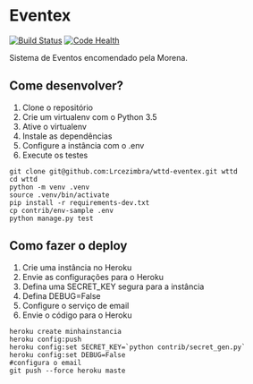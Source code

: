 # Eventex
[![Build Status](https://travis-ci.org/Lrcezimbra/wttd-eventex.svg?branch=master)](https://travis-ci.org/Lrcezimbra/wttd-eventex)
[![Code Health](https://landscape.io/github/Lrcezimbra/wttd-eventex/master/landscape.svg?style=flat)](https://landscape.io/github/Lrcezimbra/wttd-eventex/master)

Sistema de Eventos encomendado pela Morena.

## Come desenvolver?

1. Clone o repositório
2. Crie um virtualenv com o Python 3.5
3. Ative o virtualenv
4. Instale as dependências
5. Configure a instância com o .env
6. Execute os testes

```console
git clone git@github.com:Lrcezimbra/wttd-eventex.git wttd
cd wttd
python -m venv .venv
source .venv/bin/activate
pip install -r requirements-dev.txt
cp contrib/env-sample .env
python manage.py test
```

## Como fazer o deploy

1. Crie uma instância no Heroku
2. Envie as configurações para o Heroku
3. Defina uma SECRET_KEY segura para a instância
4. Defina DEBUG=False
5. Configure o serviço de email
6. Envie o código para o Heroku

```console
heroku create minhainstancia
heroku config:push
heroku config:set SECRET_KEY=`python contrib/secret_gen.py`
heroku config:set DEBUG=False
#configura o email
git push --force heroku maste
```

